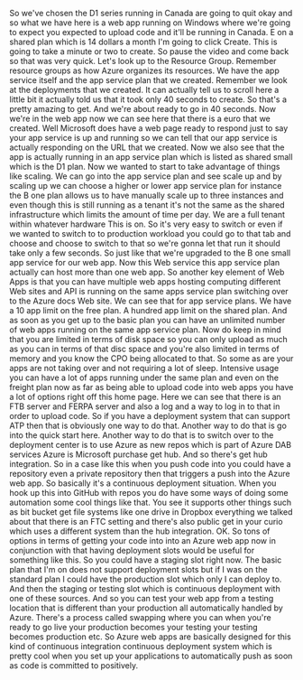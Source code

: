 So we've chosen the D1 series running in Canada are going to quit okay and so what we have here is a
web app running on Windows where we're going to expect you expected to upload code and it'll be running
in Canada.
E on a shared plan which is 14 dollars a month I'm going to click Create.
This is going to take a minute or two to create.
So pause the video and come back so that was very quick.
Let's look up to the Resource Group.
Remember resource groups as how Azure organizes its resources.
We have the app service itself and the app service plan that we created.
Remember we look at the deployments that we created.
It can actually tell us to scroll here a little bit it actually told us that it took only 40 seconds
to create.
So that's a pretty amazing to get.
And we're about ready to go in 40 seconds.
Now we're in the web app now we can see here that there is a euro that we created.
Well Microsoft does have a web page ready to respond just to say your app service is up and running
so we can tell that our app service is actually responding on the URL that we created.
Now we also see that the app is actually running in an app service plan which is listed as shared small
which is the D1 plan.
Now we wanted to start to take advantage of things like scaling.
We can go into the app service plan and see scale up and by scaling up we can choose a higher or lower
app service plan for instance the B one plan allows us to have manually scale up to three instances
and even though this is still running as a tenant it's not the same as the shared infrastructure which
limits the amount of time per day.
We are a full tenant within whatever hardware This is on.
So it's very easy to switch or even if we wanted to switch to to production workload you could go to
that tab and choose and choose to switch to that so we're gonna let that run it should take only a few
seconds.
So just like that we're upgraded to the B one small app service for our web app.
Now this Web service this app service plan actually can host more than one web app.
So another key element of Web Apps is that you can have multiple web apps hosting computing different
Web sites and API is running on the same apps service plan switching over to the Azure docs Web site.
We can see that for app service plans.
We have a 10 app limit on the free plan.
A hundred app limit on the shared plan.
And as soon as you get up to the basic plan you can have an unlimited number of web apps running on
the same app service plan.
Now do keep in mind that you are limited in terms of disk space so you can only upload as much as you
can in terms of that disc space and you're also limited in terms of memory and you know the CPO being
allocated to that.
So some as are your apps are not taking over and not requiring a lot of sleep.
Intensive usage you can have a lot of apps running under the same plan and even on the freight plan
now as far as being able to upload code into web apps you have a lot of options right off this home
page.
Here we can see that there is an FTB server and FERPA server and also a log and a way to log in to that
in order to upload code.
So if you have a deployment system that can support ATP then that is obviously one way to do that.
Another way to do that is go into the quick start here.
Another way to do that is to switch over to the deployment center is to use Azure as new repos which
is part of Azure DAB services Azure is Microsoft purchase get hub.
And so there's get hub integration.
So in a case like this when you push code into you could have a repository even a private repository
then that triggers a push into the Azure web app.
So basically it's a continuous deployment situation.
When you hook up this into GitHub with repos you do have some ways of doing some automation some cool
things like that.
You see it supports other things such as bit bucket get file systems like one drive in Dropbox everything
we talked about that there is an FTC setting and there's also public get in your curio which uses a
different system than the hub integration.
OK.
So tons of options in terms of getting your code into into an Azure web app now in conjunction with
that having deployment slots would be useful for something like this.
So you could have a staging slot right now.
The basic plan that I'm on does not support deployment slots but if I was on the standard plan I could
have the production slot which only I can deploy to.
And then the staging or testing slot which is continuous deployment with one of these sources.
And so you can test your web app from a testing location that is different than your production all
automatically handled by Azure.
There's a process called swapping where you can when you're ready to go live your production becomes
your testing your testing becomes production etc. So Azure web apps are basically designed for this
kind of continuous integration continuous deployment system which is pretty cool when you set up your
applications to automatically push as soon as code is committed to positively.
